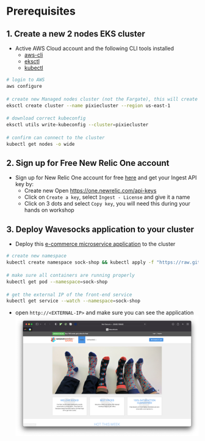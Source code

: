 # Prerequisites

## 1. Create a new 2 nodes EKS cluster

-   Active AWS Cloud account and the following CLI tools installed
    -   [aws-cli](https://docs.aws.amazon.com/cli/latest/userguide/getting-started-install.html)
    -   [eksctl](https://docs.aws.amazon.com/eks/latest/userguide/eksctl.html)
    -   [kubectl](https://kubernetes.io/docs/tasks/tools/)

```bash
# login to AWS
aws configure

# create new Managed nodes cluster (not the Fargate), this will create 2 nodes cluster (m5.larger)
eksctl create cluster --name pixiecluster --region us-east-1

# download correct kubeconfig
eksctl utils write-kubeconfig --cluster=pixiecluster

# confirm can connect to the cluster
kubectl get nodes -o wide
```

## 2. Sign up for Free New Relic One account

-   Sign up for New Relic One account for free [here](https://newrelic.com/signup) and get your Ingest API key by:
    -   Create new Open https://one.newrelic.com/api-keys
    -   Click on `Create a key`, select `Ingest - License` and give it a name
    -   Click on 3 dots and select `Copy key`, you will need this during your hands on workshop

## 3. Deploy Wavesocks application to your cluster

-   Deploy this [e-commerce microservice application](https://github.com/nvhoanganh/nvhoanganh/blob/master/internal-docs/design.md) to the cluster

```bash
# create new namespace
kubectl create namespace sock-shop && kubectl apply -f "https://raw.githubusercontent.com/nvhoanganh/nvhoanganh/master/deploy/kubernetes/complete-demo.yaml" --namespace=sock-shop

# make sure all containers are running properly
kubectl get pod --namespace=sock-shop

# get the external IP of the front-end service
kubectl get service --watch --namespace=sock-shop

```
- open `http://<EXTERNAL-IP>` and make sure you can see the application
![](screenshots/homepage.png)
